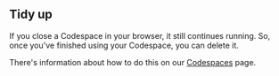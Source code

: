## Tidy up

If you close a Codespace in your browser, it still continues running. So, once you've finished using your Codespace, you can delete it.

There's information about how to do this on our [Codespaces](../../how-to/use-github-codespaces-in-your-project/index.md#how-to-delete-a-codespace) page.
